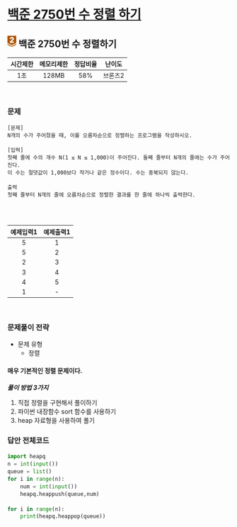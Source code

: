 
# [백준 2750번 수 정렬 하기](https://www.acmicpc.net/problem/2750)

## <img src="https://raw.githubusercontent.com/gudals-kim/Studyroom/0c61bf1ad9b6434ff624dbab4012654df8c92b01/codingtest/img/rank/bronze_2.svg" width="20">  백준 2750번 수 정렬하기


| 시간제한 |메모리제한| 정답비율 | 난이도  | 
|:----:|:---:|:----:|:----:|
|  1초  |128MB| 58%  | 브론즈2 |

<br>

### 문제

```
[문제]
N개의 수가 주어졌을 때, 이를 오름차순으로 정렬하는 프로그램을 작성하시오.

[입력]
첫째 줄에 수의 개수 N(1 ≤ N ≤ 1,000)이 주어진다. 둘째 줄부터 N개의 줄에는 수가 주어진다. 
이 수는 절댓값이 1,000보다 작거나 같은 정수이다. 수는 중복되지 않는다.

출력
첫째 줄부터 N개의 줄에 오름차순으로 정렬한 결과를 한 줄에 하나씩 출력한다.


```


<br>

| 예제입력1 | 예제출력1 |
|:-----:|:-----:|
|   5   |   1   |
|   5   |   2   |
|   2   |   3   |
|   3   |   4   |
|   4   |   5   |
|   1   |   -   |




<br>

### 문제풀이 전략
- 문제 유형
  - 정렬

#### 매우 기본적인 정렬 문제이다.

***풀이 방법 3가지*** 
1. 직접 정렬을 구현해서 풀이하기
2. 파이썬 내장함수 sort 함수를 사용하기
3. heap 자료형을 사용하여 풀기

### 답안 전체코드

```py
import heapq
n = int(input())
queue = list()
for i in range(n):
    num = int(input())
    heapq.heappush(queue,num)

for i in range(n):
    print(heapq.heappop(queue))
```
